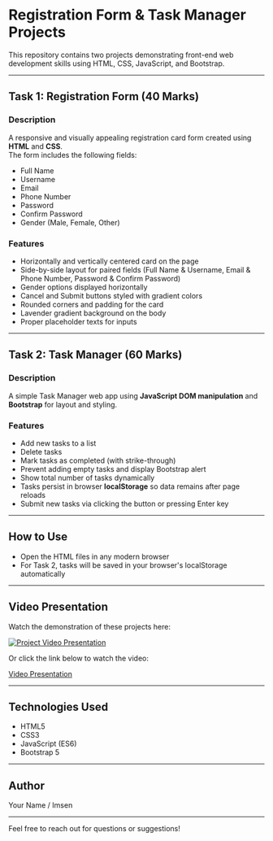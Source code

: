 # Registration Form & Task Manager Projects

This repository contains two projects demonstrating front-end web development skills using HTML, CSS, JavaScript, and Bootstrap.

---

## Task 1: Registration Form (40 Marks)

### Description
A responsive and visually appealing registration card form created using **HTML** and **CSS**.  
The form includes the following fields:

- Full Name  
- Username  
- Email  
- Phone Number  
- Password  
- Confirm Password  
- Gender (Male, Female, Other)  

### Features
- Horizontally and vertically centered card on the page  
- Side-by-side layout for paired fields (Full Name & Username, Email & Phone Number, Password & Confirm Password)  
- Gender options displayed horizontally  
- Cancel and Submit buttons styled with gradient colors  
- Rounded corners and padding for the card  
- Lavender gradient background on the body  
- Proper placeholder texts for inputs  

---

## Task 2: Task Manager (60 Marks)

### Description
A simple Task Manager web app using **JavaScript DOM manipulation** and **Bootstrap** for layout and styling.  

### Features
- Add new tasks to a list  
- Delete tasks  
- Mark tasks as completed (with strike-through)  
- Prevent adding empty tasks and display Bootstrap alert  
- Show total number of tasks dynamically  
- Tasks persist in browser **localStorage** so data remains after page reloads  
- Submit new tasks via clicking the button or pressing Enter key  

---

## How to Use

- Open the HTML files in any modern browser  
- For Task 2, tasks will be saved in your browser's localStorage automatically  

---

## Video Presentation

Watch the demonstration of these projects here:

[![Project Video Presentation](https://img.youtube.com/vi/1KfSO6OcJr6ZbbgbLVq4EWFRYWEnJF5xE/0.jpg)](https://drive.google.com/file/d/1KfSO6OcJr6ZbbgbLVq4EWFRYWEnJF5xE/view)

Or click the link below to watch the video:

[Video Presentation](https://drive.google.com/file/d/1KfSO6OcJr6ZbbgbLVq4EWFRYWEnJF5xE/view)

---

## Technologies Used

- HTML5  
- CSS3  
- JavaScript (ES6)  
- Bootstrap 5  

---

## Author

Your Name / Imsen

---

Feel free to reach out for questions or suggestions!
